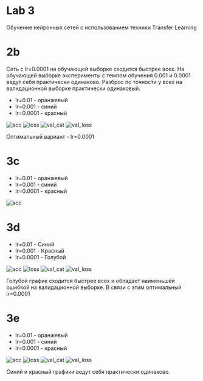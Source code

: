 # Lab 3

Обучение нейронных сетей с использованием техники Transfer Learning

# 2b 
Cеть с lr=0.0001 на обучающей выборке сходится быстрее всех.
На обучающей выборке  эксперименты с темпом обучения 0.001 и 0.0001 ведут  себя практически одинаково. Разброс по точности у всех на валидационной выборке практически одинаковый.


* lr=0.01 - оранжевый
* lr=0.001 - синий
* lr=0.0001 - красный


![acc](2c11.PNG)
![loss](2c2.PNG)
![val_cat](2c3.PNG)
![val_loss](2c4.PNG)

Оптимальный вариант - lr=0.0001

# 3с
* lr=0.01 - оранжевый
* lr=0.001 - синий
* lr=0.0001 - красный

![acc](3c.PNG)


# 3d
* lr=0.01 - Cиний
* lr=0.001 - Красный
* lr=0.0001 - Голубой

![acc](3d1.PNG)
![loss](3d2.PNG)
![val_cat](3d3.PNG)
![val_loss](3d4.PNG)

Голубой график сходится быстрее всех и обладает наименьшей ошибкой на валидационной выборке. В связи с этим оптимальный  lr=0.0001
# 3e
* lr=0.01 - оранжевый
* lr=0.001 - синий
* lr=0.0001 - красный

![acc](3e.PNG)
![loss](3e2.PNG)
![val_cat](3e3.PNG)
![val_loss](3e4.PNG)

Синий и красный графики ведут себя практически одинаково.
